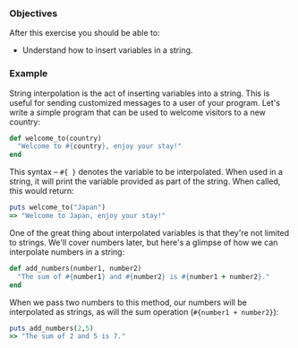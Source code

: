 <!-- { ids:[123], language:'Ruby', type:'workshop', order: 4, name:'String Interpolation', description:'Learn how to insert variables into a string.' }-->

### Objectives

After this exercise you should be able to:

- Understand how to insert variables in a string.

### Example

String interpolation is the act of inserting variables into a string. This is useful for sending customized messages to a user of your program. Let's write a simple program that can be used to welcome visitors to a new country:

```ruby
def welcome_to(country)
  "Welcome to #{country}, enjoy your stay!"
end
```

This syntax – `#{ }` denotes the variable to be interpolated. When used in a string, it will print the variable provided as part of the string. When called, this would return:

```ruby
puts welcome_to("Japan")
=> "Welcome to Japan, enjoy your stay!"
```

One of the great thing about interpolated variables is that they're not limited to strings. We'll cover numbers later, but here's a glimpse of how we can interpolate numbers in a string:

```ruby
def add_numbers(number1, number2)
  "The sum of #{number1} and #{number2} is #{number1 + number2}."
end
```

When we pass two numbers to this method, our numbers will be interpolated as strings, as will the sum operation (`#{number1 + number2}`):

```ruby
puts add_numbers(2,5)
=> "The sum of 2 and 5 is 7."
```
